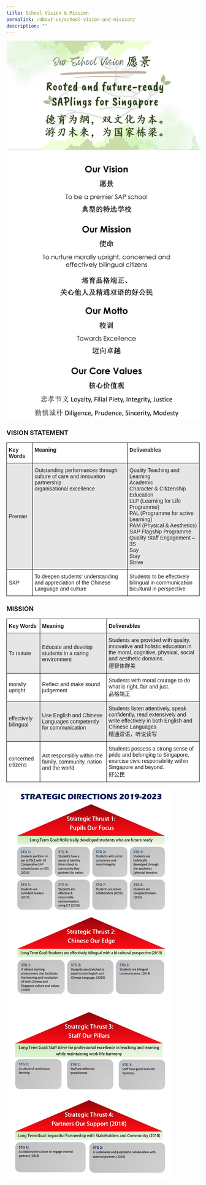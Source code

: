 ```yaml
---
title: School Vision & Mission
permalink: /about-us/school-vision-and-mission/
description: ""
---
```


![](/images/pcs%20vision.jpg)![](/images/2016_VMMV_updated.jpg)

### VISION STATEMENT

<style type="text/css">
.tg  {border-collapse:collapse;border-spacing:0;}
.tg td{border-color:black;border-style:solid;border-width:1px;font-family:Arial, sans-serif;font-size:14px;
  overflow:hidden;padding:10px 5px;word-break:normal;}
.tg th{border-color:black;border-style:solid;border-width:1px;font-family:Arial, sans-serif;font-size:14px;
  font-weight:normal;overflow:hidden;padding:10px 5px;word-break:normal;}
.tg .tg-l2bf{background-color:#FFF;color:#222;font-weight:bold;text-align:left;vertical-align:top}
.tg .tg-h5mn{background-color:#E6E6E6;color:#222;text-align:left;vertical-align:middle}
.tg .tg-xyrl{background-color:#E6E6E6;color:#222;text-align:left;vertical-align:top}
.tg .tg-1ppo{background-color:#FFF;color:#222;text-align:left;vertical-align:middle}
.tg .tg-tsok{background-color:#FFF;color:#222;text-align:left;vertical-align:top}
</style>
<table class="tg">
<thead>
  <tr>
    <th class="tg-l2bf"><span style="font-weight:bold">Key Words</span></th>
    <th class="tg-l2bf"><span style="font-weight:bold">Meaning</span></th>
    <th class="tg-l2bf"><span style="font-weight:bold">Deliverables</span></th>
  </tr>
</thead>
<tbody>
  <tr>
    <td class="tg-h5mn">Premier</td>
    <td class="tg-xyrl">Outstanding performances through<br>culture of care and innovation<br>partnership<br>organisational excellence</td>
    <td class="tg-xyrl">Quality Teaching and Learning<br>Academic<br>Character &amp; Citizenship Education<br>LLP (Learning for Life Programme) <br>PAL (Programme for active Learning)<br>PAM (Physical &amp; Aesthetics)<br>SAP Flagship Programme Quality Staff Engagement – 3S<br>Say<br>Stay<br>Strive</td>
  </tr>
  <tr>
    <td class="tg-1ppo">SAP</td>
    <td class="tg-1ppo">To deepen students’ understanding and appreciation of the Chinese Language and culture</td>
    <td class="tg-tsok">Students to be effectively<br>bilingual in communication<br>bicultural in perspective</td>
  </tr>
</tbody>
</table>

### MISSION
<style type="text/css">
.tg  {border-collapse:collapse;border-spacing:0;}
.tg td{border-color:black;border-style:solid;border-width:1px;font-family:Arial, sans-serif;font-size:14px;
  overflow:hidden;padding:10px 5px;word-break:normal;}
.tg th{border-color:black;border-style:solid;border-width:1px;font-family:Arial, sans-serif;font-size:14px;
  font-weight:normal;overflow:hidden;padding:10px 5px;word-break:normal;}
.tg .tg-rt4x{background-color:#E6E6E6;text-align:left;vertical-align:top}
.tg .tg-bsu7{background-color:#E6E6E6;text-align:left;vertical-align:middle}
.tg .tg-dgl5{background-color:#FFF;font-weight:bold;text-align:left;vertical-align:top}
.tg .tg-zr06{background-color:#FFF;text-align:left;vertical-align:middle}
.tg .tg-ktyi{background-color:#FFF;text-align:left;vertical-align:top}
</style>
<table class="tg">
<thead>
  <tr>
    <th class="tg-dgl5"><span style="font-weight:bold">Key Words</span></th>
    <th class="tg-dgl5"><span style="font-weight:bold">Meaning</span></th>
    <th class="tg-dgl5"><span style="font-weight:bold">Deliverables</span></th>
  </tr>
</thead>
<tbody>
  <tr>
    <td class="tg-bsu7">To nuture</td>
    <td class="tg-bsu7">Educate and develop students in a caring environment </td>
    <td class="tg-rt4x">Students are provided with quality, innovative and holistic education in the moral, cognitive, physical, social and aesthetic domains.<br>德智体群美</td>
  </tr>
  <tr>
    <td class="tg-zr06">morally upright</td>
    <td class="tg-zr06">Reflect and make sound judgement</td>
    <td class="tg-ktyi">Students with moral courage to do what is right, fair and just.<br>品格端正</td>
  </tr>
  <tr>
    <td class="tg-bsu7">effectively bilingual</td>
    <td class="tg-bsu7">Use English and Chinese Languages competently for communication</td>
    <td class="tg-rt4x">Students listen attentively, speak confidently, read extensively and write effectively in both English and Chinese Languages<br>精通双语，听说读写</td>
  </tr>
  <tr>
    <td class="tg-zr06">concerned citizens</td>
    <td class="tg-zr06">Act responsibly within the family, community, nation and the world</td>
    <td class="tg-ktyi">Students possess a strong sense of pride and belonging to Singapore, exercise civic responsibility  within Singapore and beyond.<br>好公民</td>
  </tr>
</tbody>
</table>

![](/images/STRATEGIC-DIRECTIONS-2019-2023.jpg)